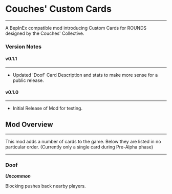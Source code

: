 # Couches' Custom Cards
-------------------------------
A BepInEx compatible mod introducing Custom Cards for ROUNDS designed by the Couches' Collective.

### Version Notes

#### v0.1.1
-----------
- Updated 'Doof' Card Description and stats to make more sense for a public release.

#### v0.1.0
-----------
- Initial Release of Mod for testing.

## Mod Overview
---------------
This mod adds a number of cards to the game. Below they are listed in no particular order.
(Currently only a single card during Pre-Alpha phase)

---

### Doof
***Uncommon***

Blocking pushes back nearby players.